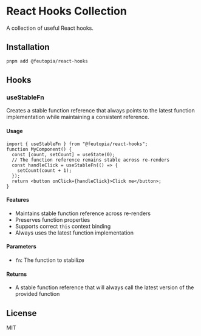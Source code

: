 # React Hooks Collection

A collection of useful React hooks.

## Installation

```bash
pnpm add @feutopia/react-hooks
```

## Hooks

### useStableFn

Creates a stable function reference that always points to the latest function implementation while maintaining a consistent reference.

#### Usage

```tsx
import { useStableFn } from "@feutopia/react-hooks";
function MyComponent() {
  const [count, setCount] = useState(0);
  // The function reference remains stable across re-renders
  const handleClick = useStableFn(() => {
    setCount(count + 1);
  });
  return <button onClick={handleClick}>Click me</button>;
}
```

#### Features

- Maintains stable function reference across re-renders
- Preserves function properties
- Supports correct `this` context binding
- Always uses the latest function implementation

#### Parameters

- `fn`: The function to stabilize

#### Returns

- A stable function reference that will always call the latest version of the provided function

## License

MIT
